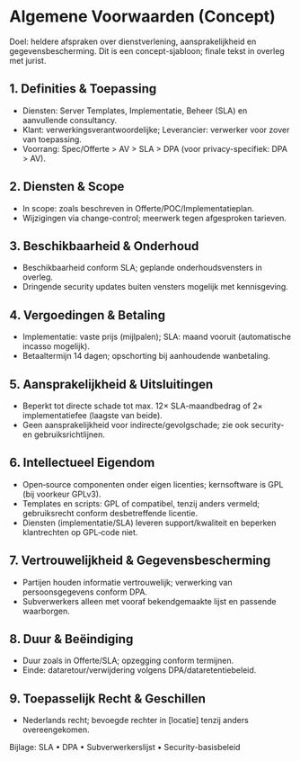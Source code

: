 # Algemene Voorwaarden (Concept)

Doel: heldere afspraken over dienstverlening, aansprakelijkheid en gegevensbescherming. Dit is een concept-sjabloon; finale tekst in overleg met jurist.

## 1. Definities & Toepassing
- Diensten: Server Templates, Implementatie, Beheer (SLA) en aanvullende consultancy.
- Klant: verwerkingsverantwoordelijke; Leverancier: verwerker voor zover van toepassing.
- Voorrang: Spec/Offerte > AV > SLA > DPA (voor privacy-specifiek: DPA > AV).

## 2. Diensten & Scope
- In scope: zoals beschreven in Offerte/POC/Implementatieplan.
- Wijzigingen via change-control; meerwerk tegen afgesproken tarieven.

## 3. Beschikbaarheid & Onderhoud
- Beschikbaarheid conform SLA; geplande onderhoudsvensters in overleg.
- Dringende security updates buiten vensters mogelijk met kennisgeving.

## 4. Vergoedingen & Betaling
- Implementatie: vaste prijs (mijlpalen); SLA: maand vooruit (automatische incasso mogelijk).
- Betaaltermijn 14 dagen; opschorting bij aanhoudende wanbetaling.

## 5. Aansprakelijkheid & Uitsluitingen
- Beperkt tot directe schade tot max. 12× SLA-maandbedrag of 2× implementatiefee (laagste van beide).
- Geen aansprakelijkheid voor indirecte/gevolgschade; zie ook security- en gebruiksrichtlijnen.

## 6. Intellectueel Eigendom
- Open‑source componenten onder eigen licenties; kernsoftware is GPL (bij voorkeur GPLv3).  
- Templates en scripts: GPL of compatibel, tenzij anders vermeld; gebruiksrecht conform desbetreffende licentie.  
- Diensten (implementatie/SLA) leveren support/kwaliteit en beperken klantrechten op GPL‑code niet.

## 7. Vertrouwelijkheid & Gegevensbescherming
- Partijen houden informatie vertrouwelijk; verwerking van persoonsgegevens conform DPA.
- Subverwerkers alleen met vooraf bekendgemaakte lijst en passende waarborgen.

## 8. Duur & Beëindiging
- Duur zoals in Offerte/SLA; opzegging conform termijnen.
- Einde: dataretour/verwijdering volgens DPA/dataretentiebeleid.

## 9. Toepasselijk Recht & Geschillen
- Nederlands recht; bevoegde rechter in [locatie] tenzij anders overeengekomen.

Bijlage: SLA • DPA • Subverwerkerslijst • Security-basisbeleid
